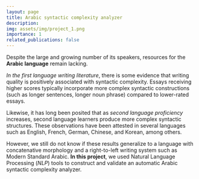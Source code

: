 ```yaml
---
layout: page
title: Arabic syntactic complexity analyzer
description:
img: assets/img/project_1.png
importance: 1
related_publications: false
---
```


Despite the large and growing number of its speakers, resources for the **Arabic language** remain lacking.

_In the first language writing literature_, there is some evidence that writing quality is positively associated with syntactic complexity. Essays receiving higher scores typically incorporate more complex syntactic constructions (such as longer sentences, longer noun phrase) compared to lower-rated essays.

Likewise, it has long been posited that as _second language proficiency_ increases, second language learners produce more complex syntactic structures. These observations have been attested in several languages such as English, French, German, Chinese, and Korean, among others.

However, we still do not know if these results generalize to a language with concatenative morphology and a right-to-left writing system such as Modern Standard Arabic. **In this project**, we used Natural Language Processing (_NLP_) tools to construct and validate an automatic Arabic syntactic complexity analyzer.
